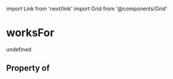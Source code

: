 import Link from 'next/link'
import Grid from '@components/Grid'

# worksFor

undefined

## Property of



